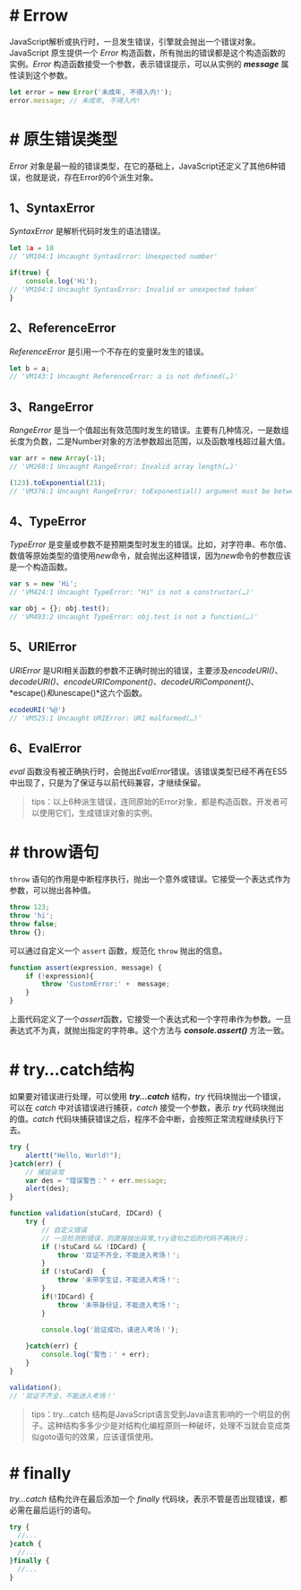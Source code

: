 # # Errow

JavaScript解析或执行时，一旦发生错误，引擎就会抛出一个错误对象。JavaScript 原生提供一个 *Error* 构造函数，所有抛出的错误都是这个构造函数的实例。*Error* 构造函数接受一个参数，表示错误提示，可以从实例的 ***message*** 属性读到这个参数。

```javascript
let error = new Error('未成年, 不得入内!');
error.message; // 未成年, 不得入内!
```

# # 原生错误类型

*Error* 对象是最一般的错误类型，在它的基础上，JavaScript还定义了其他6种错误，也就是说，存在Error的6个派生对象。

## 1、SyntaxError

*SyntaxError* 是解析代码时发生的语法错误。

```javascript
let 1a = 10
// 'VM104:1 Uncaught SyntaxError: Unexpected number'

if(true) {
    console.log('Hi');
// 'VM104:1 Uncaught SyntaxError: Invalid or unexpected token'
}
```

## 2、ReferenceError

*ReferenceError* 是引用一个不存在的变量时发生的错误。

```javascript
let b = a;
// 'VM143:1 Uncaught ReferenceError: a is not defined(…)'
```

## 3、RangeError

*RangeError* 是当一个值超出有效范围时发生的错误。主要有几种情况，一是数组长度为负数，二是Number对象的方法参数超出范围，以及函数堆栈超过最大值。

```javascript
var arr = new Array(-1);
// 'VM268:1 Uncaught RangeError: Invalid array length(…)'

(123).toExponential(21);
// 'VM376:1 Uncaught RangeError: toExponential() argument must be between 0 and 20(…)'
```

## 4、TypeError

*TypeError* 是变量或参数不是预期类型时发生的错误。比如，对字符串、布尔值、数值等原始类型的值使用*new*命令，就会抛出这种错误，因为*new*命令的参数应该是一个构造函数。

```javascript
var s = new 'Hi';
// 'VM424:1 Uncaught TypeError: "Hi" is not a constructor(…)'

var obj = {}; obj.test();
// 'VM493:2 Uncaught TypeError: obj.test is not a function(…)'
```

## 5、URIError

*URIError* 是URI相关函数的参数不正确时抛出的错误，主要涉及*encodeURI()*、*decodeURI()*、*encodeURIComponent()*、*decodeURIComponent()*、*escape()*和*unescape()*这六个函数。

```javascript
ecodeURI('%@')
// 'VM525:1 Uncaught URIError: URI malformed(…)'
```

## 6、EvalError

*eval* 函数没有被正确执行时，会抛出*EvalError*错误。该错误类型已经不再在ES5中出现了，只是为了保证与以前代码兼容，才继续保留。

> tips：以上6种派生错误，连同原始的Error对象，都是构造函数。开发者可以使用它们，生成错误对象的实例。

# # throw语句

`throw` 语句的作用是中断程序执行，抛出一个意外或错误。它接受一个表达式作为参数，可以抛出各种值。

```javascript
throw 123;
throw 'hi';
throw false;
throw {};
```

可以通过自定义一个 `assert` 函数，规范化 `throw` 抛出的信息。

```javascript
function assert(expression, message) {
    if (!expression){
        throw 'CustomError:' +  message;
    }
}
```

上面代码定义了一个*assert*函数，它接受一个表达式和一个字符串作为参数。一旦表达式不为真，就抛出指定的字符串。这个方法与 ***console.assert()*** 方法一致。

# # try…catch结构

如果要对错误进行处理，可以使用 ***try…catch*** 结构，*try* 代码块抛出一个错误，可以在 *catch* 中对该错误进行捕获，*catch* 接受一个参数，表示 *try* 代码块抛出的值。*catch* 代码块捕获错误之后，程序不会中断，会按照正常流程继续执行下去。

```javascript
try {
	alertt("Hello, World!");
}catch(err) {
	// 捕捉异常
	var des = "错误警告：" + err.message;
	alert(des);
}
```

```javascript
function validation(stuCard, IDCard) {
	try {
		// 自定义错误
		// 一旦检测到错误，则直接抛出异常,try语句之后的代码不再执行；
		if (!stuCard && !IDCard) {
			throw '双证不齐全，不能进入考场！';
		}
		if (!stuCard)  {
			throw '未带学生证，不能进入考场！';
		}
		if(!IDCard) {
			throw '未带身份证，不能进入考场！';
		}

		console.log('验证成功，请进入考场！');
	
	}catch(err) {
		console.log('警告：' + err);
	}
}

validation();
// '双证不齐全，不能进入考场！'
```

> tips：try…catch 结构是JavaScript语言受到Java语言影响的一个明显的例子。这种结构多多少少是对结构化编程原则一种破坏，处理不当就会变成类似goto语句的效果，应该谨慎使用。

# # finally

*try…catch* 结构允许在最后添加一个 *finally* 代码块，表示不管是否出现错误，都必需在最后运行的语句。

```javascript
try {
  //...
}catch {
  //...
}finally {
  //...
}
```











